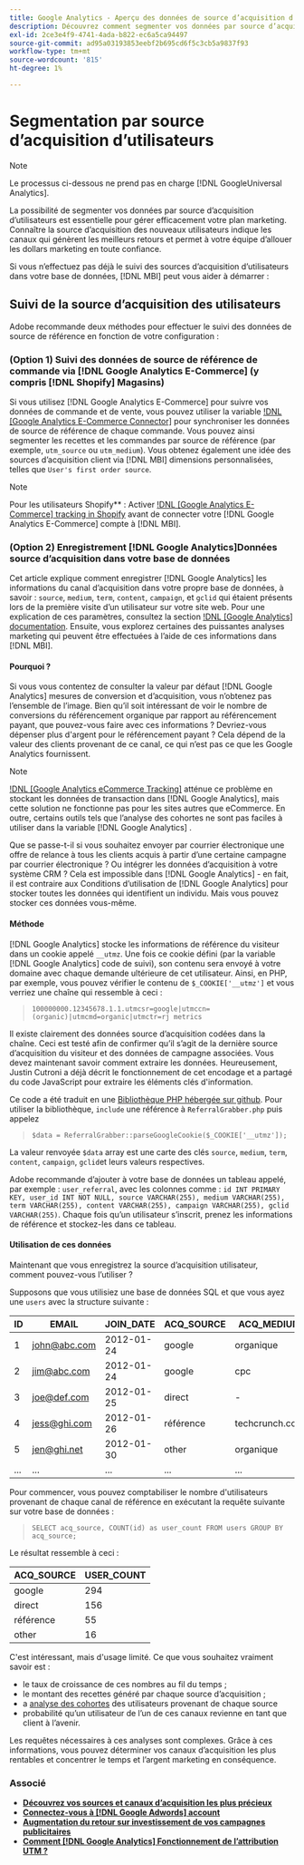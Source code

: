```yaml
---
title: Google Analytics - Aperçu des données de source d’acquisition d’utilisateurs
description: Découvrez comment segmenter vos données par source d’acquisition d’utilisateurs.
exl-id: 2ce3e4f9-4741-4ada-b822-ec6a5ca94497
source-git-commit: ad95a03193853eebf2b695cd6f5c3cb5a9837f93
workflow-type: tm+mt
source-wordcount: '815'
ht-degree: 1%

---
```


# Segmentation par source d’acquisition d’utilisateurs

>[!NOTE]
>
>Le processus ci-dessous ne prend pas en charge [!DNL GoogleUniversal Analytics].

La possibilité de segmenter vos données par source d’acquisition d’utilisateurs est essentielle pour gérer efficacement votre plan marketing. Connaître la source d’acquisition des nouveaux utilisateurs indique les canaux qui génèrent les meilleurs retours et permet à votre équipe d’allouer les dollars marketing en toute confiance.

Si vous n’effectuez pas déjà le suivi des sources d’acquisition d’utilisateurs dans votre base de données, [!DNL MBI] peut vous aider à démarrer :

## Suivi de la source d’acquisition des utilisateurs

Adobe recommande deux méthodes pour effectuer le suivi des données de source de référence en fonction de votre configuration :

### (Option 1) Suivi des données de source de référence de commande via [!DNL Google Analytics E-Commerce] (y compris [!DNL Shopify] Magasins)

Si vous utilisez [!DNL Google Analytics E-Commerce] pour suivre vos données de commande et de vente, vous pouvez utiliser la variable [!DNL [Google Analytics E-Commerce Connector]](../importing-data/integrations/google-ecommerce.md) pour synchroniser les données de source de référence de chaque commande. Vous pouvez ainsi segmenter les recettes et les commandes par source de référence (par exemple, `utm_source` ou `utm_medium`). Vous obtenez également une idée des sources d’acquisition client via [!DNL MBI] dimensions personnalisées, telles que `User's first order source`.

>[!NOTE]
>
>Pour les utilisateurs Shopify** : Activer [!DNL [Google Analytics E-Commerce] tracking in Shopify](https://help.shopify.com/en/manual/reports-and-analytics/google-analytics#ecommerce-tracking) avant de connecter votre [!DNL Google Analytics E-Commerce] compte à [!DNL MBI].

### (Option 2) Enregistrement [!DNL Google Analytics]Données source d’acquisition dans votre base de données

Cet article explique comment enregistrer [!DNL Google Analytics] les informations du canal d’acquisition dans votre propre base de données, à savoir : `source`, `medium`, `term`, `content`, `campaign`, et `gclid` qui étaient présents lors de la première visite d’un utilisateur sur votre site web. Pour une explication de ces paramètres, consultez la section [!DNL [Google Analytics] documentation](https://support.google.com/analytics/answer/1191184?hl=en#zippy=%2Cin-this-article). Ensuite, vous explorez certaines des puissantes analyses marketing qui peuvent être effectuées à l’aide de ces informations dans [!DNL MBI].

#### Pourquoi ?

Si vous vous contentez de consulter la valeur par défaut [!DNL Google Analytics] mesures de conversion et d’acquisition, vous n’obtenez pas l’ensemble de l’image. Bien qu’il soit intéressant de voir le nombre de conversions du référencement organique par rapport au référencement payant, que pouvez-vous faire avec ces informations ? Devriez-vous dépenser plus d&#39;argent pour le référencement payant ? Cela dépend de la valeur des clients provenant de ce canal, ce qui n’est pas ce que les Google Analytics fournissent.

>[!NOTE]
>
>[!DNL [Google Analytics eCommerce Tracking]](https://developers.google.com/analytics/devguides/collection/gajs/gaTrackingEcommerce) atténue ce problème en stockant les données de transaction dans [!DNL Google Analytics], mais cette solution ne fonctionne pas pour les sites autres que eCommerce. En outre, certains outils tels que l’analyse des cohortes ne sont pas faciles à utiliser dans la variable [!DNL Google Analytics] .

Que se passe-t-il si vous souhaitez envoyer par courrier électronique une offre de relance à tous les clients acquis à partir d’une certaine campagne par courrier électronique ? Ou intégrer les données d’acquisition à votre système CRM ? Cela est impossible dans [!DNL Google Analytics] - en fait, il est contraire aux Conditions d’utilisation de [!DNL Google Analytics] pour stocker toutes les données qui identifient un individu. Mais vous pouvez stocker ces données vous-même.

#### Méthode

[!DNL Google Analytics] stocke les informations de référence du visiteur dans un cookie appelé `__utmz`. Une fois ce cookie défini (par la variable [!DNL Google Analytics] code de suivi), son contenu sera envoyé à votre domaine avec chaque demande ultérieure de cet utilisateur. Ainsi, en PHP, par exemple, vous pouvez vérifier le contenu de `$_COOKIE['__utmz']` et vous verriez une chaîne qui ressemble à ceci :

> `100000000.12345678.1.1.utmcsr=google|utmccn=(organic)|utmcmd=organic|utmctr=rj metrics`

Il existe clairement des données source d’acquisition codées dans la chaîne. Ceci est testé afin de confirmer qu’il s’agit de la dernière source d’acquisition du visiteur et des données de campagne associées. Vous devez maintenant savoir comment extraire les données. Heureusement, Justin Cutroni a déjà décrit le fonctionnement de cet encodage et a partagé du code JavaScript pour extraire les éléments clés d&#39;information.

Ce code a été traduit en une [Bibliothèque PHP hébergée sur github](https://github.com/RJMetrics/referral-grabber-php). Pour utiliser la bibliothèque, `include` une référence à `ReferralGrabber.php` puis appelez

> `$data = ReferralGrabber::parseGoogleCookie($_COOKIE['__utmz']);`

La valeur renvoyée `$data` array est une carte des clés `source`, `medium`, `term`, `content`, `campaign`, `gclid`et leurs valeurs respectives.

Adobe recommande d’ajouter à votre base de données un tableau appelé, par exemple : `user_referral`, avec les colonnes comme : `id INT PRIMARY KEY, user_id INT NOT NULL, source VARCHAR(255), medium VARCHAR(255), term VARCHAR(255), content VARCHAR(255), campaign VARCHAR(255), gclid VARCHAR(255)`. Chaque fois qu’un utilisateur s’inscrit, prenez les informations de référence et stockez-les dans ce tableau.

#### Utilisation de ces données

Maintenant que vous enregistrez la source d’acquisition utilisateur, comment pouvez-vous l’utiliser ?

Supposons que vous utilisiez une base de données SQL et que vous ayez une `users` avec la structure suivante :

| ID | EMAIL | JOIN_DATE | ACQ_SOURCE | ACQ_MEDIUM |
|--- |--- |--- |--- |--- |
| 1 | john@abc.com | 2012-01-24 | google | organique |
| 2 | jim@abc.com | 2012-01-24 | google | cpc |
| 3 | joe@def.com | 2012-01-25 | direct | - |
| 4 | jess@ghi.com | 2012-01-26 | référence | techcrunch.com |
| 5 | jen@ghi.net | 2012-01-30 | other | organique |
| ... | ... | ... | ... | ... |

Pour commencer, vous pouvez comptabiliser le nombre d&#39;utilisateurs provenant de chaque canal de référence en exécutant la requête suivante sur votre base de données :

> `SELECT acq_source, COUNT(id) as user_count FROM users GROUP BY acq_source;`

Le résultat ressemble à ceci :

| ACQ_SOURCE | USER_COUNT |
|--- |--- |
| google | 294 |
| direct | 156 |
| référence | 55 |
| other | 16 |

C&#39;est intéressant, mais d&#39;usage limité. Ce que vous souhaitez vraiment savoir est :

* le taux de croissance de ces nombres au fil du temps ;
* le montant des recettes généré par chaque source d’acquisition ;
* a [analyse des cohortes](https://en.wikipedia.org/wiki/Cohort_analysis) des utilisateurs provenant de chaque source
* probabilité qu’un utilisateur de l’un de ces canaux revienne en tant que client à l’avenir.

Les requêtes nécessaires à ces analyses sont complexes. Grâce à ces informations, vous pouvez déterminer vos canaux d’acquisition les plus rentables et concentrer le temps et l’argent marketing en conséquence.

### Associé

* **[Découvrez vos sources et canaux d’acquisition les plus précieux](../analysis/most-value-source-channel.md)**
* **[Connectez-vous à [!DNL Google Adwords] account](../importing-data/integrations/google-adwords.md)**
* **[Augmentation du retour sur investissement de vos campagnes publicitaires](../analysis/roi-ad-camp.md)**
* **[Comment [!DNL Google Analytics] Fonctionnement de l’attribution UTM ?](../analysis/utm-attributes.md)**

